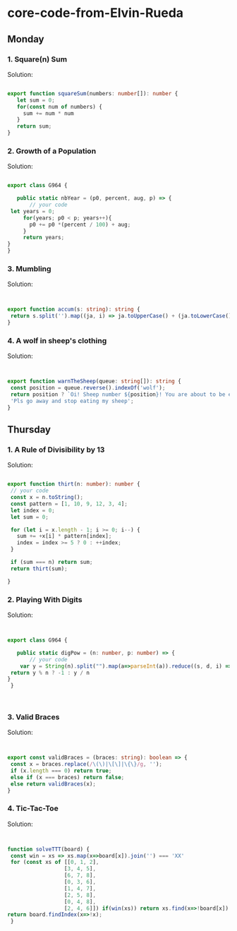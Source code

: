 # core-code-from-Elvin-Rueda


## Monday




### 1. Square(n) Sum




Solution:
 
 
 ```Typescript

export function squareSum(numbers: number[]): number {
    let sum = 0;
    for(const num of numbers) {
      sum += num * num
    }
    return sum;
}

```

### 2. Growth of a Population




Solution:
 
 
 ```Typescript
 
 export class G964 {

    public static nbYear = (p0, percent, aug, p) => {
        // your code
  let years = 0;
      for(years; p0 < p; years++){
        p0 += p0 *(percent / 100) + aug;
      }
      return years;
}
}

```

### 3. Mumbling




Solution:
 
 
 ```Typescript
 
 
 export function accum(s: string): string {
  return s.split('').map((ja, i) => ja.toUpperCase() + (ja.toLowerCase()).repeat(i)).join ('-')
}

```
 
 
 ### 4. A wolf in sheep's clothing




Solution:
 
 
 ```Typescript
 
 
 export function warnTheSheep(queue: string[]): string {
  const position = queue.reverse().indexOf('wolf');
  return position ? `Oi! Sheep number ${position}! You are about to be eaten by a wolf!` : 
  'Pls go away and stop eating my sheep';
}


```



## Thursday




### 1. A Rule of Divisibility by 13




Solution:
 
 
 ```Typescript
 
 export function thirt(n: number): number {
  // your code
  const x = n.toString();
  const pattern = [1, 10, 9, 12, 3, 4];
  let index = 0;
  let sum = 0;

  for (let i = x.length - 1; i >= 0; i--) {
    sum += +x[i] * pattern[index];
    index = index >= 5 ? 0 : ++index;
  }

  if (sum === n) return sum;
  return thirt(sum);

}


  ```
  
  
  ### 2. Playing With Digits




Solution:
 
 
 ```Typescript
 
 
 export class G964 {

    public static digPow = (n: number, p: number) => {
        // your code
     var y = String(n).split("").map(a=>parseInt(a)).reduce((s, d, i) => s + Math.pow(d, p + i), 0)
  return y % n ? -1 : y / n
}
  }
  
  
  ```
 
 
 ### 3. Valid Braces




Solution:
 
 
 ```Typescript
 
 
 export const validBraces = (braces: string): boolean => {
  const x = braces.replace(/\(\)|\[\]|\{\}/g, '');
  if (x.length === 0) return true;
  else if (x === braces) return false;
  else return validBraces(x);
}

```
 
  ### 4. Tic-Tac-Toe




Solution:
 
 
 ```Typescript
 
 
 function solveTTT(board) {
  const win = xs => xs.map(x=>board[x]).join('') === 'XX'
  for (const xs of [[0, 1, 2],
                   [3, 4, 5],
                   [6, 7, 8],
                   [0, 3, 6],
                   [1, 4, 7],
                   [2, 5, 8],
                   [0, 4, 8],
                   [2, 4, 6]]) if(win(xs)) return xs.find(x=>!board[x])
return board.findIndex(x=>!x);
  }
  
  ```
  
 
